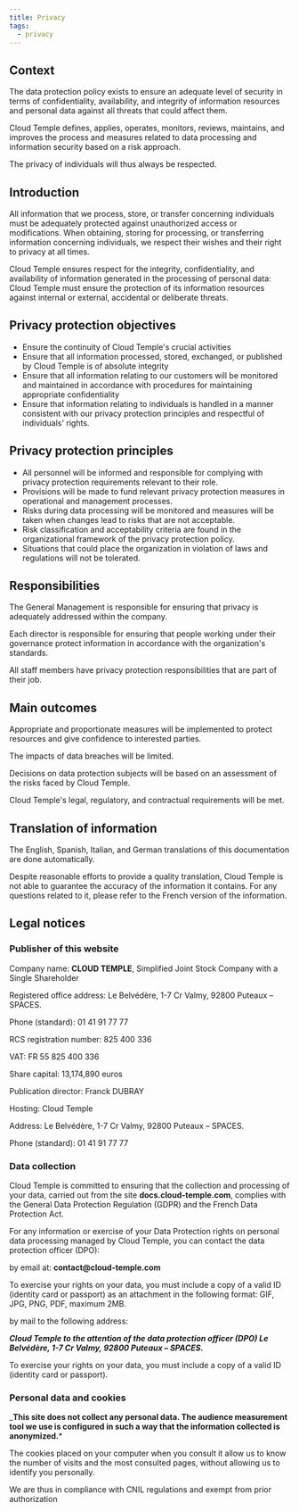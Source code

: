 ```yaml
---
title: Privacy
tags:
  - privacy
---
```



## Context

The data protection policy exists to ensure an adequate level of security in terms of confidentiality, availability, and integrity of information resources and personal data against all threats that could affect them.

Cloud Temple defines, applies, operates, monitors, reviews, maintains, and improves the process and measures related to data processing and information security based on a risk approach.

The privacy of individuals will thus always be respected.

## Introduction

All information that we process, store, or transfer concerning individuals must be adequately protected against unauthorized access or modifications. When obtaining, storing for processing, or transferring information concerning individuals, we respect their wishes and their right to privacy at all times.

Cloud Temple ensures respect for the integrity, confidentiality, and availability of information generated in the processing of personal data: Cloud Temple must ensure the protection of its information resources against internal or external, accidental or deliberate threats.

## Privacy protection objectives

- Ensure the continuity of Cloud Temple's crucial activities
- Ensure that all information processed, stored, exchanged, or published by Cloud Temple is of absolute integrity
- Ensure that all information relating to our customers will be monitored and maintained in accordance with procedures for maintaining appropriate confidentiality
- Ensure that information relating to individuals is handled in a manner consistent with our privacy protection principles and respectful of individuals' rights.

## Privacy protection principles

- All personnel will be informed and responsible for complying with privacy protection requirements relevant to their role.
- Provisions will be made to fund relevant privacy protection measures in operational and management processes.
- Risks during data processing will be monitored and measures will be taken when changes lead to risks that are not acceptable.
- Risk classification and acceptability criteria are found in the organizational framework of the privacy protection policy.
- Situations that could place the organization in violation of laws and regulations will not be tolerated.

## Responsibilities

The General Management is responsible for ensuring that privacy is adequately addressed within the company.

Each director is responsible for ensuring that people working under their governance protect information in accordance with the organization's standards.

All staff members have privacy protection responsibilities that are part of their job.

## Main outcomes

Appropriate and proportionate measures will be implemented to protect resources and give confidence to interested parties.

The impacts of data breaches will be limited.

Decisions on data protection subjects will be based on an assessment of the risks faced by Cloud Temple.

Cloud Temple's legal, regulatory, and contractual requirements will be met.

## Translation of information

The English, Spanish, Italian, and German translations of this documentation are done automatically.

Despite reasonable efforts to provide a quality translation, Cloud Temple is not able to guarantee the accuracy of the information it contains.
For any questions related to it, please refer to the French version of the information.

## Legal notices

### Publisher of this website

Company name: __CLOUD TEMPLE__, Simplified Joint Stock Company with a Single Shareholder

Registered office address: Le Belvédère, 1-7 Cr Valmy, 92800 Puteaux – SPACES.

Phone (standard): 01 41 91 77 77

RCS registration number: 825 400 336

VAT: FR 55 825 400 336

Share capital: 13,174,890 euros

Publication director: Franck DUBRAY

Hosting: Cloud Temple

Address: Le Belvédère, 1-7 Cr Valmy, 92800 Puteaux – SPACES.

Phone (standard): 01 41 91 77 77

### Data collection

Cloud Temple is committed to ensuring that the collection and processing of your data, carried out from the site __docs.cloud-temple.com__,
complies with the General Data Protection Regulation (GDPR) and the French Data Protection Act.

For any information or exercise of your Data Protection rights on personal data processing
managed by Cloud Temple, you can contact the data protection officer (DPO):

by email at: __contact@cloud-temple.com__

To exercise your rights on your data, you must include a copy of a valid ID (identity card or passport) as an attachment in the following format: GIF, JPG, PNG, PDF, maximum 2MB.

by mail to the following address:

*__Cloud Temple to the attention of the data protection officer (DPO) Le Belvédère, 1-7 Cr Valmy, 92800 Puteaux – SPACES.__*

To exercise your rights on your data, you must include a copy of a valid ID (identity card or passport).

### Personal data and cookies

___This site does not collect any personal data. The audience measurement tool we use is configured
in such a way that the information collected is anonymized.__*

The cookies placed on your computer when you consult it allow us to know the number of visits and the most consulted pages,
without allowing us to identify you personally.

We are thus in compliance with CNIL regulations and exempt from prior authorization
